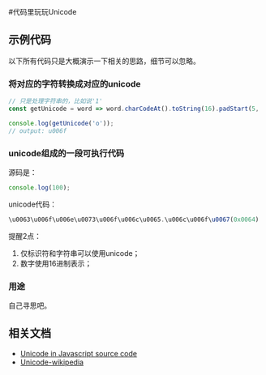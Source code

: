 #代码里玩玩Unicode

## 示例代码

以下所有代码只是大概演示一下相关的思路，细节可以忽略。

### 将对应的字符转换成对应的unicode
```javascript
// 只是处理字符串的，比如说'1'
const getUnicode = word => word.charCodeAt().toString(16).padStart(5, 'u0000');

console.log(getUnicode('o'));
// output: u006f
```

### unicode组成的一段可执行代码

源码是：

```javascript
console.log(100);
```

unicode代码：

```javascript
\u0063\u006f\u006e\u0073\u006f\u006c\u0065.\u006c\u006f\u0067(0x0064)
```

提醒2点：

1. 仅标识符和字符串可以使用unicode；
2. 数字使用16进制表示；

### 用途

自己寻思吧。


## 相关文档

* [Unicode in Javascript source code](https://www.educative.io/answers/how-to-insert-unicode-in-javascript)
* [Unicode-wikipedia](https://zh.wikipedia.org/wiki/Unicode)